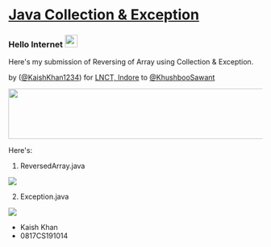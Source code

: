 # [Java Collection & Exception](https://goodkid.xyz/)

### Hello Internet <img src="https://media.giphy.com/media/hvRJCLFzcasrR4ia7z/giphy.gif" width="25px">
Here's my submission of Reversing of Array using Collection & Exception. 

by ([@KaishKhan1234](https://twitter.com/KaishKhan1234)) 
for [LNCT, Indore](https://www.facebook.com/LNCT-Indore-349486291896032/)
to [@KhushbooSawant](https://www.linkedin.com/in/khushboo-sawant-30614357)

<img src="https://agenda.infn.it/event/20813/images/6201-giphy.gif" width="1000px" height="100px">

Here's:
1. ReversedArray.java
<img src="https://i.imgur.com/2Bw6PdM.png">

2. Exception.java
<img src="https://i.imgur.com/2Vbn0JH.png">

- Kaish Khan
- 0817CS191014
